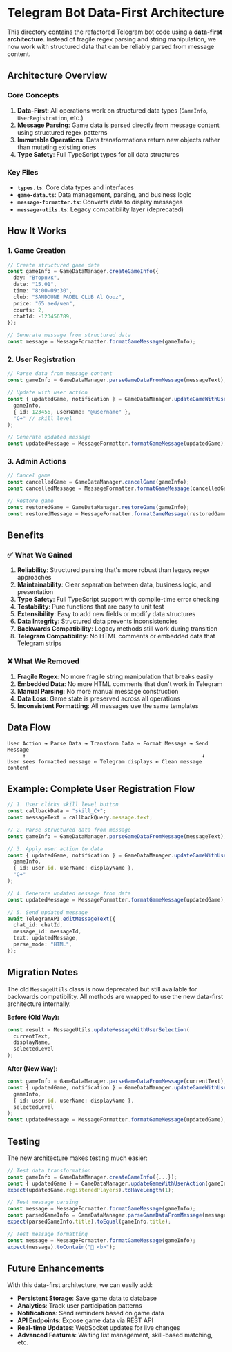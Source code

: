 # Telegram Bot Data-First Architecture

This directory contains the refactored Telegram bot code using a **data-first architecture**. Instead of fragile regex parsing and string manipulation, we now work with structured data that can be reliably parsed from message content.

## Architecture Overview

### Core Concepts

1. **Data-First**: All operations work on structured data types (`GameInfo`, `UserRegistration`, etc.)
2. **Message Parsing**: Game data is parsed directly from message content using structured regex patterns
3. **Immutable Operations**: Data transformations return new objects rather than mutating existing ones
4. **Type Safety**: Full TypeScript types for all data structures

### Key Files

- **`types.ts`**: Core data types and interfaces
- **`game-data.ts`**: Data management, parsing, and business logic
- **`message-formatter.ts`**: Converts data to display messages
- **`message-utils.ts`**: Legacy compatibility layer (deprecated)

## How It Works

### 1. Game Creation

```typescript
// Create structured game data
const gameInfo = GameDataManager.createGameInfo({
  day: "Вторник",
  date: "15.01",
  time: "8:00-09:30",
  club: "SANDDUNE PADEL CLUB Al Qouz",
  price: "65 aed/чел",
  courts: 2,
  chatId: -123456789,
});

// Generate message from structured data
const message = MessageFormatter.formatGameMessage(gameInfo);
```

### 2. User Registration

```typescript
// Parse data from message content
const gameInfo = GameDataManager.parseGameDataFromMessage(messageText);

// Update with user action
const { updatedGame, notification } = GameDataManager.updateGameWithUserAction(
  gameInfo,
  { id: 123456, userName: "@username" },
  "C+" // skill level
);

// Generate updated message
const updatedMessage = MessageFormatter.formatGameMessage(updatedGame);
```

### 3. Admin Actions

```typescript
// Cancel game
const cancelledGame = GameDataManager.cancelGame(gameInfo);
const cancelledMessage = MessageFormatter.formatGameMessage(cancelledGame);

// Restore game
const restoredGame = GameDataManager.restoreGame(gameInfo);
const restoredMessage = MessageFormatter.formatGameMessage(restoredGame);
```

## Benefits

### ✅ What We Gained

1. **Reliability**: Structured parsing that's more robust than legacy regex approaches
2. **Maintainability**: Clear separation between data, business logic, and presentation
3. **Type Safety**: Full TypeScript support with compile-time error checking
4. **Testability**: Pure functions that are easy to unit test
5. **Extensibility**: Easy to add new fields or modify data structures
6. **Data Integrity**: Structured data prevents inconsistencies
7. **Backwards Compatibility**: Legacy methods still work during transition
8. **Telegram Compatibility**: No HTML comments or embedded data that Telegram strips

### ❌ What We Removed

1. **Fragile Regex**: No more fragile string manipulation that breaks easily
2. **Embedded Data**: No more HTML comments that don't work in Telegram
3. **Manual Parsing**: No more manual message construction
4. **Data Loss**: Game state is preserved across all operations
5. **Inconsistent Formatting**: All messages use the same templates

## Data Flow

```
User Action → Parse Data → Transform Data → Format Message → Send Message
     ↑                                                         ↓
User sees formatted message ← Telegram displays ← Clean message content
```

## Example: Complete User Registration Flow

```typescript
// 1. User clicks skill level button
const callbackData = "skill_C+";
const messageText = callbackQuery.message.text;

// 2. Parse structured data from message
const gameInfo = GameDataManager.parseGameDataFromMessage(messageText);

// 3. Apply user action to data
const { updatedGame, notification } = GameDataManager.updateGameWithUserAction(
  gameInfo,
  { id: user.id, userName: displayName },
  "C+"
);

// 4. Generate updated message from data
const updatedMessage = MessageFormatter.formatGameMessage(updatedGame);

// 5. Send updated message
await TelegramAPI.editMessageText({
  chat_id: chatId,
  message_id: messageId,
  text: updatedMessage,
  parse_mode: "HTML",
});
```

## Migration Notes

The old `MessageUtils` class is now deprecated but still available for backwards compatibility. All methods are wrapped to use the new data-first architecture internally.

**Before (Old Way):**

```typescript
const result = MessageUtils.updateMessageWithUserSelection(
  currentText,
  displayName,
  selectedLevel
);
```

**After (New Way):**

```typescript
const gameInfo = GameDataManager.parseGameDataFromMessage(currentText);
const { updatedGame, notification } = GameDataManager.updateGameWithUserAction(
  gameInfo,
  { id: user.id, userName: displayName },
  selectedLevel
);
const updatedMessage = MessageFormatter.formatGameMessage(updatedGame);
```

## Testing

The new architecture makes testing much easier:

```typescript
// Test data transformation
const gameInfo = GameDataManager.createGameInfo({...});
const { updatedGame } = GameDataManager.updateGameWithUserAction(gameInfo, user, "C+");
expect(updatedGame.registeredPlayers).toHaveLength(1);

// Test message parsing
const message = MessageFormatter.formatGameMessage(gameInfo);
const parsedGameInfo = GameDataManager.parseGameDataFromMessage(message);
expect(parsedGameInfo.title).toEqual(gameInfo.title);

// Test message formatting
const message = MessageFormatter.formatGameMessage(gameInfo);
expect(message).toContain("🎾 <b>");
```

## Future Enhancements

With this data-first architecture, we can easily add:

- **Persistent Storage**: Save game data to database
- **Analytics**: Track user participation patterns
- **Notifications**: Send reminders based on game data
- **API Endpoints**: Expose game data via REST API
- **Real-time Updates**: WebSocket updates for live changes
- **Advanced Features**: Waiting list management, skill-based matching, etc.
